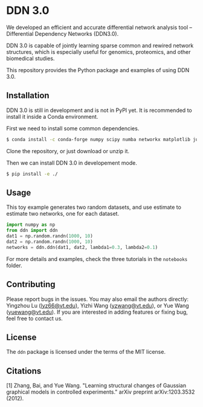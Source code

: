 # DDN 3.0
We developed an efficient and accurate differential network analysis tool – Differential Dependency Networks (DDN3.0).

DDN 3.0 is capable of jointly learning sparse common and rewired network structures, which is especially useful for genomics, proteomics, and other biomedical studies.

This repository provides the Python package and examples of using DDN 3.0.

## Installation
DDN 3.0 is still in development and is not in PyPI yet.
It is recommended to install it inside a Conda environment.

First we need to install some common dependencies.
```bash
$ conda install -c conda-forge numpy scipy numba networkx matplotlib jupyter scipy pandas scikit-learn
```

Clone the repository, or just download or unzip it.

Then we can install DDN 3.0 in developement mode.
```bash
$ pip install -e ./
```

## Usage

This toy example generates two random datasets, and use estimate to estimate two networks, one for each dataset.
```python
import numpy as np
from ddn import ddn
dat1 = np.random.randn(1000, 10)
dat2 = np.random.randn(1000, 10)
networks = ddn.ddn(dat1, dat2, lambda1=0.3, lambda2=0.1)
```

For more details and examples, check the three tutorials in the `notebooks` folder.

## Contributing

Please report bugs in the issues. 
You may also email the authors directly: Yingzhou Lu (lyz66@vt.edu), Yizhi Wang (yzwang@vt.edu), or Yue Wang (yuewang@vt.edu).
If you are interested in adding features or fixing bug, feel free to contact us.

## License

The `ddn` package is licensed under the terms of the MIT license.

## Citations

[1] Zhang, Bai, and Yue Wang. "Learning structural changes of Gaussian graphical models in controlled experiments." arXiv preprint arXiv:1203.3532 (2012).
